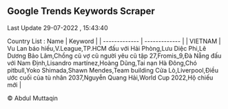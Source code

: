 

## Google Trends Keywords Scraper 
 
Last Update 29-07-2022 , 15:43:40

Country List :
 Name  | Keyword |
| ------------- | ------------- |
| VIETNAM | Vu Lan báo hiếu,V.League,TP.HCM đấu với Hải Phòng,Lưu Diệc Phi,Lê Dương Bảo Lâm,Chồng cũ vợ cũ người yêu cũ tập 27,Fromis_9,Đà Nẵng đấu với Nam Định,Lisandro martínez,Hoàng Dũng,Tai nạn Hà Đông,Chó pitbull,Yoko Shimada,Shawn Mendes,Team building Cửa Lò,Liverpool,Điều ước cuối của tù nhân 2037,Nguyễn Quang Hải,World Cup 2022,Hộ chiếu mới |



© Abdul Muttaqin 
